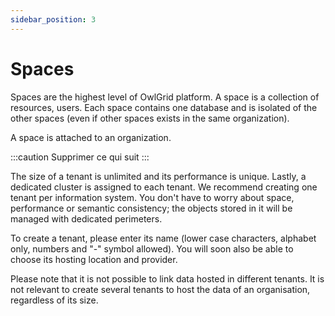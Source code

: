 ```yaml
---
sidebar_position: 3
---
```


# Spaces

Spaces are the highest level of OwlGrid platform. A space is a collection of resources, users. Each space contains one database and is isolated of the other spaces (even if other spaces exists in the same organization).

A space is attached to an organization.

:::caution
Supprimer ce qui suit
:::

The size of a tenant is unlimited and its performance is unique. Lastly, a dedicated cluster is assigned to each tenant.
We recommend creating one tenant per information system. You don't have to worry about space, performance or semantic consistency; the objects stored in it will be managed with dedicated perimeters.

To create a tenant, please enter its name (lower case characters, alphabet only, numbers and "-" symbol allowed). You will soon also be able to choose its hosting location and provider.

Please note that it is not possible to link data hosted in different tenants. It is not relevant to create several tenants to host the data of an organisation, regardless of its size.
